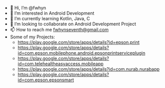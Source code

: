 - 👋 Hi, I’m @fwhyn
- 👀 I’m interested in Android Development
- 🌱 I’m currently learning Kotlin, Java, C
- 💞️ I’m looking to collaborate on Android Development Project
- 📫 How to reach me fwhynseventh@gmail.com
- Some of my Projects:
    - https://play.google.com/store/apps/details?id=epson.print
    - https://play.google.com/store/apps/details?id=com.epson.mobilephone.android.epsonprintserviceplugin
    - https://play.google.com/store/apps/details?id=com.telehealtheasyaccess.mobileapp
    - https://play.google.com/store/apps/details?id=com.nurab.nurabapp
    - https://play.google.com/store/apps/details?id=com.epson.epsonsmart
  
<!---
fwhyn/fwhyn is a ✨ special ✨ repository because its `README.md` (this file) appears on your GitHub profile.
You can click the Preview link to take a look at your changes.
--->
